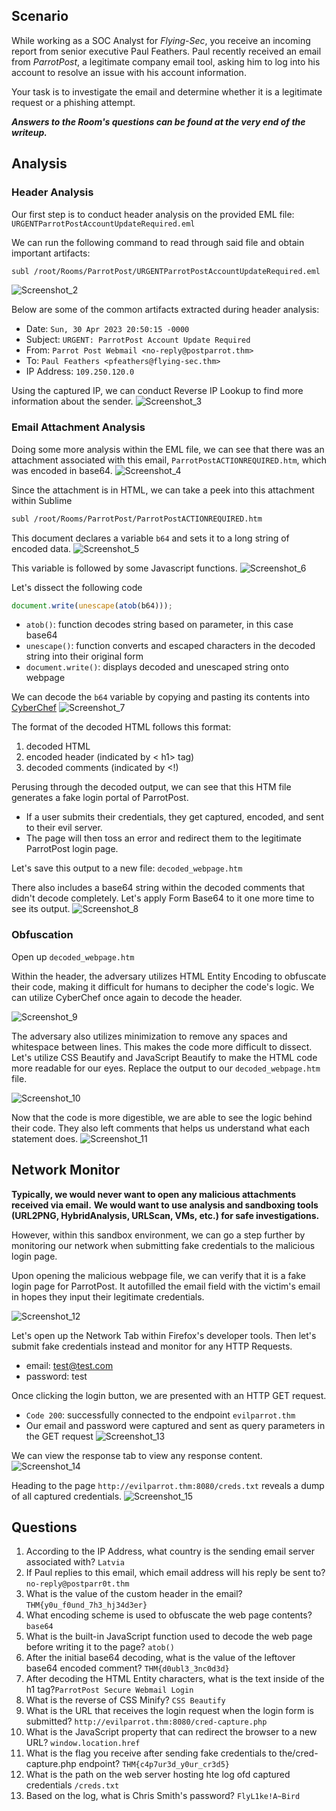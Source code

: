## Scenario
While working as a SOC Analyst for _Flying-Sec_, you receive an incoming report from senior executive Paul Feathers. Paul recently received an email from _ParrotPost_, a legitimate company email tool, asking him to log into his account to resolve an issue with his account information.

Your task is to investigate the email and determine whether it is a legitimate request or a phishing attempt. 

***Answers to the Room's questions can be found at the very end of the writeup.***
## Analysis

### Header Analysis
   Our first step is to conduct header analysis on the provided EML file: ```URGENTParrotPostAccountUpdateRequired.eml```

We can run the following command to read through said file  and obtain important artifacts:
```bash
subl /root/Rooms/ParrotPost/URGENTParrotPostAccountUpdateRequired.eml
```

![Screenshot_2](https://github.com/user-attachments/assets/ed4fc5ba-f3d4-480b-b4cf-a8dd4db3cc3b)

Below are some of the common artifacts extracted during header analysis:
- Date: ```Sun, 30 Apr 2023 20:50:15 -0000```
- Subject: ```URGENT: ParrotPost Account Update Required```
- From: ```Parrot Post Webmail <no-reply@postparrot.thm>```
- To: ```Paul Feathers <pfeathers@flying-sec.thm>```
- IP Address: ```109.250.120.0```

Using the captured IP, we can conduct Reverse IP Lookup to find more information about the sender.
![Screenshot_3](https://github.com/user-attachments/assets/4537a44c-2a76-4baa-8b34-8021af747e8d)
### Email Attachment Analysis

Doing some more analysis within the EML file, we can see that there was an attachment associated with this email, ```ParrotPostACTIONREQUIRED.htm```, which was encoded in base64.
![Screenshot_4](https://github.com/user-attachments/assets/99ba5f30-1959-425a-a8cc-433a424fc904)

Since the attachment is in HTML, we can take a peek into this attachment within Sublime
```bash
subl /root/Rooms/ParrotPost/ParrotPostACTIONREQUIRED.htm
```

This document declares a variable ```b64``` and sets it to a long string of encoded data.
![Screenshot_5](https://github.com/user-attachments/assets/39bf1d5d-876a-4dc2-9a50-00f3ae76f333)

This variable is followed by some Javascript functions.
![Screenshot_6](https://github.com/user-attachments/assets/28186a8e-7001-424c-b2df-97684a1a3607)

Let's dissect the following code
```javascript
document.write(unescape(atob(b64)));
```
- ```atob()```: function decodes string based on parameter, in this case base64
- ```unescape()```: function converts and escaped characters in the decoded string into their original form
- ```document.write()```: displays decoded and unescaped string onto webpage

We can decode the ```b64``` variable by copying and pasting its contents into [CyberChef](https://gchq.github.io/CyberChef/)
![Screenshot_7](https://github.com/user-attachments/assets/815f56ee-2d15-413a-91f6-b2b088ac48ca)

The format of the decoded HTML follows this format:
1. decoded HTML
2. encoded header (indicated by < h1> tag)
3. decoded comments (indicated by <!)


Perusing through the decoded output, we can see that this HTM file generates a fake login portal of ParrotPost. 
- If a user submits their credentials, they get captured, encoded, and sent to their evil server. 
- The page will then toss an error and redirect them to the legitimate ParrotPost login page. 

Let's save this output to a new file: ```decoded_webpage.htm```

There also includes a base64 string within the decoded comments that didn't decode completely. Let's apply Form Base64 to it one more time to see its output.
![Screenshot_8](https://github.com/user-attachments/assets/a594d503-0ba4-4e7c-9f21-9efd3aa150c4)

### Obfuscation

Open up ```decoded_webpage.htm```

Within the header, the adversary utilizes HTML Entity Encoding to obfuscate their code, making it difficult for humans to decipher the code's logic. We can utilize CyberChef once again to decode the header. 

![Screenshot_9](https://github.com/user-attachments/assets/c2148f3c-4a40-4795-8d8d-b3d4e9c27f6a)

The adversary also utilizes minimization to remove any spaces and whitespace between lines. This makes the code more difficult to dissect. Let's utilize CSS Beautify and JavaScript Beautify to make the HTML code more readable for our eyes. Replace the output to our ```decoded_webpage.htm``` file.

![Screenshot_10](https://github.com/user-attachments/assets/8a3d8e31-8bbb-4c29-97af-61db743c4891)

Now that the code is more digestible, we are able to see the logic behind their code. They also left comments that helps us understand what each statement does.
![Screenshot_11](https://github.com/user-attachments/assets/a7d48978-17bb-4d8b-b28f-a528659389f0)

## Network Monitor
**Typically, we would never want to open any malicious attachments received via email.**
**We would want to use analysis and sandboxing tools (URL2PNG, HybridAnalysis, URLScan, VMs, etc.) for safe investigations.** 

However, within this sandbox environment, we can go a step further by monitoring our network when submitting fake credentials to the malicious login page. 

Upon opening the malicious webpage file, we can verify that it is a fake login page for ParrotPost. It autofilled the email field with the victim's email in hopes they input their legitimate credentials. 

![Screenshot_12](https://github.com/user-attachments/assets/c06c7ce5-6e15-4c5b-a3fc-da1893688c4e)

Let's open up the Network Tab within Firefox's developer tools. Then let's submit fake credentials instead and monitor for any HTTP Requests. 
- email: test@test.com 
- password: test

Once clicking the login button, we are presented with an HTTP GET request. 
- ```Code 200```: successfully connected to the endpoint ```evilparrot.thm```
- Our email and password were captured and sent as query parameters in the GET request
![Screenshot_13](https://github.com/user-attachments/assets/83ac50fc-ea8c-4acc-bd11-f2f75772b2cc)


We can view the response tab to view any response content. 
![Screenshot_14](https://github.com/user-attachments/assets/a3f6e25a-5918-4a2e-92a5-8ae07c4ba882)

Heading to the page ```http://evilparrot.thm:8080/creds.txt``` reveals a dump of all captured credentials.
![Screenshot_15](https://github.com/user-attachments/assets/662875d9-49f6-4724-98ee-b6697109b1af)
## Questions
1. According to the IP Address, what country is the sending email server associated with? ```Latvia```
2. If Paul replies to this email, which email address will his reply be sent to? ```no-reply@postparr0t.thm```
3. What is the value of the custom header in the email? ```THM{y0u_f0und_7h3_hj34d3er}```
4. What encoding scheme is used to obfuscate the web page contents? ```base64```
5. What is the built-in JavaScript function used to decode the web page before writing it to the page? ```atob()```
6. After the initial base64 decoding, what is the value of the leftover base64 encoded comment? ```THM{d0ubl3_3nc0d3d}```
7. After decoding the HTML Entity characters, what is the text inside of the h1 tag?```ParrotPost Secure Webmail Login```
8. What is the reverse of CSS Minify? ```CSS Beautify```
9. What is the URL that receives the login request when the login form is submitted? ```http://evilparrot.thm:8080/cred-capture.php```
10. What is the JavaScript property that can redirect the browser to a new URL? ```window.location.href```
11. What is the flag you receive after sending fake credentials to the/cred-capture.php endpoint? ```THM{c4p7ur3d_y0ur_cr3d5}```
12. What is the path on the web server hosting hte log ofd captured credentials ```/creds.txt```
13. Based on the log, what is Chris Smith's password? ```FlyL1ke!A~Bird```